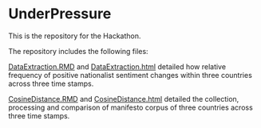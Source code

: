 # UnderPressure

This is the repository for the Hackathon.

The repository includes the following files:

[DataExtraction.RMD](https://github.com/ianliurz/UnderPressure/blob/main/DataExtraction.Rmd) and [DataExtraction.html](https://github.com/ianliurz/UnderPressure/blob/main/DataExtraction.html) detailed how relative frequency of positive nationalist sentiment changes within three countries across three time stamps.

[CosineDistance.RMD](https://github.com/ianliurz/UnderPressure/blob/main/CosineDistance.Rmd) and [CosineDistance.html](https://github.com/ianliurz/UnderPressure/blob/main/CosineDistance.Rmd) detailed the collection, processing and comparison of manifesto corpus of three countries across three time stamps.
